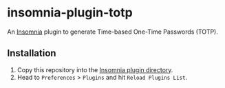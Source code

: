 # insomnia-plugin-totp

An [Insomnia](https://insomnia.rest) plugin to generate Time-based One-Time Passwords (TOTP).

## Installation

1. Copy this repository into the [Insomnia plugin directory](https://support.insomnia.rest/article/26-plugins#create-a-plugin).
2. Head to `Preferences` > `Plugins` and hit `Reload Plugins List`.
